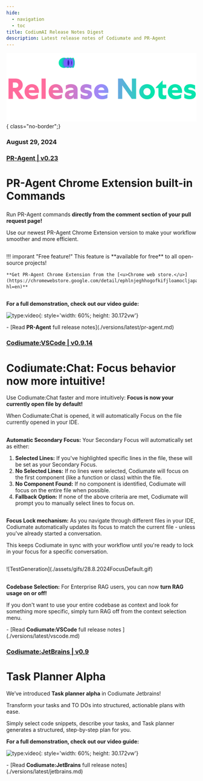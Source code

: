 ```yaml
---
hide:
  - navigation
  - toc
title: CodiumAI Release Notes Digest
description: Latest release notes of Codiumate and PR-Agent
---
```

<div class="content" markdown>
<div class="bg-clear" markdown>
<div markdown class="centered">

![](./assets/title.png){ class="no-border";}

### August 29, 2024

</div>

<!-- PR-Agent 
:fontawesome-solid-robot:
-->

<div markdown class="bg-blue">
<h3 markdown class="top-left">

**[<b class="white"></b> PR<b class="green">-</b>Agent | v0.23](./versions/latest/pr-agent.md)**
</h3>

<div markdown class="centered">

# PR-Agent **Chrome Extension built-in Commands**


<div class="left-padding" markdown>

### 

Run PR-Agent commands **directly from the comment section of your pull request page!**

Use our newest PR-Agent Chrome Extension version to make your workflow smoother and more efficient.

##
<div markdown class="centered">
!!! imporant "Free feature!"
    This feature is **available for free** to all open-source projects!

    **Get PR-Agent Chrome Extension from the [<u>Chrome web store.</u>](https://chromewebstore.google.com/detail/ephlnjeghhogofkifjloamocljapahnl?hl=en)**
</div>
</div>

##
**For a full demonstration, check out our video guide:**

![type:video](https://www.youtube.com/embed/gT5tli7X4H4?si=84cs1O2bM5unLAWf){: style='width: 60%; height: 30.172vw'}

<div class="grid cards" markdown>
- [Read <b class="green">PR<b class="purple">-</b>Agent</b> full release notes](./versions/latest/pr-agent.md)
</div>

</div>
</div>


<!-- VSCode
:simple-vscode:
-->

<div markdown class="bg-black">
<h3 markdown class="top-left">

**[<b class="white"></b> Codiumate<b class="green">:</b>VSCode | v0.9.14](./versions/latest/vscode.md)**
</h3>

<div markdown class="centered">

# **Codiumate:Chat:** Focus behavior now more intuitive!

<div class="left-padding" markdown>

Use Codiumate:Chat faster and more intuitively: **Focus is now your currently open file by default!**

When Codiumate:Chat is opened, it will automatically Focus on the file currently opened in your IDE.

##
**Automatic Secondary Focus:** Your Secondary Focus will automatically set as either:

1. **Selected Lines:** If you've highlighted specific lines in the file, these will be set as your Secondary Focus.
2. **No Selected Lines:** If no lines were selected, Codiumate will focus on the first component (like a function or class) within the file.
3. **No Component Found:** If no component is identified, Codiumate will focus on the entire file when possible.
4. **Fallback Option:** If none of the above criteria are met, Codiumate will prompt you to manually select lines to focus on.

## 
**Focus Lock mechanism:** As you navigate through different files in your IDE, Codiumate automatically updates its focus to match the current file - unless you've already started a conversation.

This keeps Codiumate in sync with your workflow until you're ready to lock in your focus for a specific conversation.

##
<div markdown class="centered">
![TestGeneration](./assets/gifs/28.8.2024FocusDefault.gif)
</div>

##
**Codebase Selection:** For Enterprise RAG users, you can now **turn RAG usage on or off!**

If you don't want to use your entire codebase as context and look for something more specific, simply turn RAG off from the context selection menu.

</div>

<div class="centered" markdown>
<div class="grid cards" markdown>
- [Read <b class="green">Codiumate<b class="purple">:</b>VSCode</b> full release notes ](./versions/latest/vscode.md)
</div>
</div>
</div>
</div>


<!-- JB
:simple-jetbrains:
-->

<div markdown class="bg-blue">
<h3 markdown class="top-left">

**[<b class="white"></b> Codiumate<b class="green">:</b>JetBrains | v0.9](./versions/latest/jetbrains.md)**
</h3>

<div class="centered" markdown>

# **Task Planner Alpha**


<div class="left-padding" markdown>

We’ve introduced **Task planner alpha** in Codiumate Jetbrains!

Transform your tasks and TO DOs into structured, actionable plans with ease.

Simply select code snippets, describe your tasks, and Task planner generates a structured, step-by-step plan for you.

</div>

<div class="centered" markdown>

**For a full demonstration, check out our video guide:**

![type:video](https://www.youtube.com/embed/9dH3pUzsbig?si=8WG9Mu8bymDUg1C7){: style='width: 60%; height: 30.172vw'}

<div class="grid cards" markdown>
- [Read <b class="green">Codiumate<b class="purple">:</b>JetBrains</b> full release notes](./versions/latest/jetbrains.md)
</div>

</div>
</div>
</div>
</div>


<!-- FOOTER -->

<!-- What's cooking -->
<!-- 
<div markdown class="bg-blue">

<h3 markdown class="top-left">


</h3> -->


<!-- <div class="centered" markdown>
# What's **Cooking**?

<div class="left-padding" markdown>
!!! chat "Codiumate >> Chat History"
    We’re adding chat history features so you can easily access your previous conversations. We’re also enhancing the current work with threads to make managing and navigating through them more efficient and user-friendly.

!!! code "Codiumate:Test >> Improved test generation"
    These days we're working on improving the test quality - starting from a better context selection, project indexing for better mocking and learning from specific language best practices.

</div>
</div> -->
<!-- FOOTER -->

</div>
</div>
